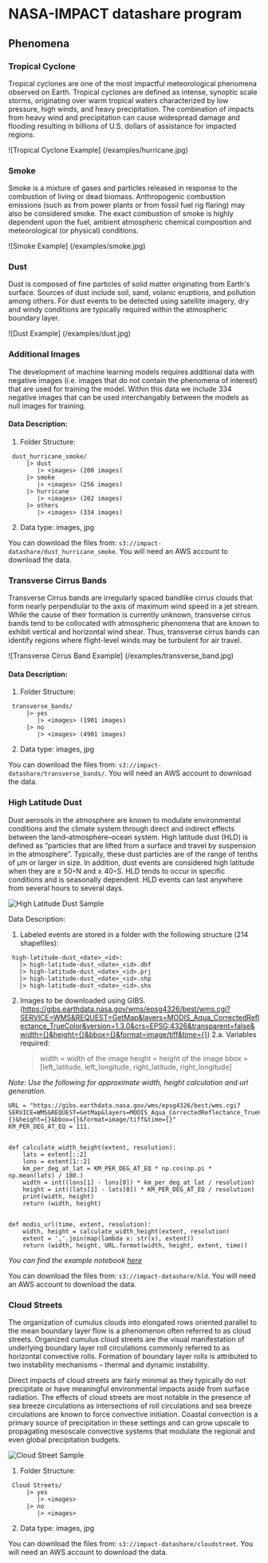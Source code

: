 # NASA-IMPACT datashare program



## Phenomena

### Tropical Cyclone
Tropical cyclones are one of the most impactful meteorological phenomena observed on Earth. Tropical cyclones are defined as intense, synoptic scale storms, originating over warm tropical waters characterized by low pressure, high winds, and heavy precipitation. The combination of impacts from heavy wind and precipitation can cause widespread damage and flooding resulting in billions of U.S. dollars of assistance for impacted regions.

![Tropical Cyclone Example]  (/examples/hurricane.jpg)

### Smoke
Smoke is a mixture of gases and particles released in response to the combustion of living or dead biomass. Anthropogenic combustion emissions (such as from power plants or from fossil fuel rig flaring) may also be considered smoke. The exact combustion of smoke is highly dependent upon the fuel, ambient atmospheric chemical composition and meteorological (or physical) conditions.

![Smoke Example]  (/examples/smoke.jpg)

### Dust
Dust is composed of fine particles of solid matter originating from Earth's surface. Sources of dust include soil, sand, volanic eruptions, and pollution among others. For dust events to be detected using satellite imagery, dry and windy conditions are typically required within the atmospheric boundary layer.

![Dust Example]  (/examples/dust.jpg)

### Additional Images
The development of machine learning models requires additional data with negative images (i.e. images that do not contain the phenomena of interest) that are used for training the model. Within this data we include 334 negative images that can be used interchangably between the models as null images for training.

#### Data Description:

1. Folder Structure:
  ```
   dust_hurricane_smoke/
       |> dust 
          |> <images> (200 images)
       |> smoke 
          |> <images> (256 images)
       |> hurricane 
          |> <images> (202 images)
       |> others
          |> <images> (334 images)
  ```
2. Data type: images, jpg

You can download the files from: `s3://impact-datashare/dust_hurricane_smoke`. You will need an AWS account to download the data.


### Transverse Cirrus Bands
Transverse Cirrus bands are irregularly spaced bandlike cirrus clouds that form nearly perpendiular to the axis of maximum wind speed in a jet stream. While the cause of their formation is currently unknown, transverse cirrus bands tend to be collocated with atmospheric phenomena that are known to exhibit vertical and horizontal wind shear. Thus, transverse cirrus bands can identify regions where flight-level winds may be turbulent for air travel.

![Transverse Cirrus Band Example]  (/examples/transverse_band.jpg)

#### Data Description:

1. Folder Structure:
  ```
   transverse_bands/
       |> yes
          |> <images> (1901 images)
       |> no
          |> <images> (4901 images)
  ```
2. Data type: images, jpg

You can download the files from: `s3://impact-datashare/transverse_bands/`. You will need an AWS account to download the data.

### High Latitude Dust
Dust  aerosols  in  the  atmosphere  are  known  to  modulate environmental conditions and the climate system through direct and indirect effects between the land–atmosphere–ocean system. High latitude dust (HLD) is defined as ”particles that are lifted from a surface and travel by suspension in the atmosphere”. Typically, these dust particles are of the range of tenths of μm or larger in size. In addition,  dust events are considered high latitude when they are ≥ 50◦N and ≥ 40◦S. HLD  tends  to  occur  in  specific conditions and is seasonally dependent. HLD events can last anywhere from several hours to several days.

![High Latitude Dust Sample](/examples/hld_sample.jpg)

Data Description:
1. Labeled events are stored in a folder with the following structure (214 shapefiles):
  ```
   high-latitude-dust_<date>_<id>:
     |> high-latitude-dust_<date>_<id>.dbf
     |> high-latitude-dust_<date>_<id>.prj
     |> high-latitude-dust_<date>_<id>.shp
     |> high-latitude-dust_<date>_<id>.shx
  ```
2. Images to be downloaded using GIBS. (https://gibs.earthdata.nasa.gov/wms/epsg4326/best/wms.cgi?SERVICE=WMS&REQUEST=GetMap&layers=MODIS_Aqua_CorrectedReflectance_TrueColor&version=1.3.0&crs=EPSG:4326&transparent=false&width={}&height={}&bbox={}&format=image/tiff&time={})
2.a. Variables required:
     > width = width of the image
     > height = height of the image
     > bbox = [left_latitude, left_longitude, right_latitude, right_longitude]

*Note: Use the following for approximate width, height calculation and url generation.*

```
URL = "https://gibs.earthdata.nasa.gov/wms/epsg4326/best/wms.cgi?SERVICE=WMS&REQUEST=GetMap&layers=MODIS_Aqua_CorrectedReflectance_TrueColor&version=1.3.0&crs=EPSG:4326&transparent=false&width={}&height={}&bbox={}&format=image/tiff&time={}"
KM_PER_DEG_AT_EQ = 111.


def calculate_width_height(extent, resolution):
    lats = extent[::2]
    lons = extent[1::2]
    km_per_deg_at_lat = KM_PER_DEG_AT_EQ * np.cos(np.pi * np.mean(lats) / 180.)
    width = int((lons[1] - lons[0]) * km_per_deg_at_lat / resolution)
    height = int((lats[1] - lats[0]) * KM_PER_DEG_AT_EQ / resolution)
    print(width, height)
    return (width, height)


def modis_url(time, extent, resolution):
    width, height = calculate_width_height(extent, resolution)
    extent = ','.join(map(lambda x: str(x), extent))
    return (width, height, URL.format(width, height, extent, time))
```

*You can find the example notebook [here](/examples/url_generator.ipynb)*

You can download the files from: `s3://impact-datashare/hld`. You will need an AWS account to download the data.

### Cloud Streets

The organization of cumulus clouds into elongated rows oriented parallel to the mean boundary layer flow is a phenomenon often referred to as cloud streets. Organized cumulus cloud streets are the visual manifestation of underlying boundary layer roll circulations commonly referred to as horizontal convective rolls. Formation of boundary layer rolls is attributed to  two instability mechanisms – thermal and dynamic instability.

Direct impacts of cloud streets are fairly minimal as they typically do not precipitate or have meaningful environmental impacts aside from surface radiation.  The effects of cloud streets are most notable in the presence of sea breeze circulations as intersections of roll circulations and sea breeze circulations are known to force convective initiation.  Coastal convection is a primary source of precipitation in these settings and can grow upscale to propagating mesoscale convective systems that modulate the regional and even global precipitation budgets.

![Cloud Street Sample](/examples/cloudstreet_sample.jpg)

1. Folder Structure:
  ```
   Cloud Streets/
       |> yes
          |> <images>
       |> no
          |> <images>
  ```
2. Data type: images, jpg

You can download the files from: `s3://impact-datashare/cloudstreet`. You will need an AWS account to download the data.

